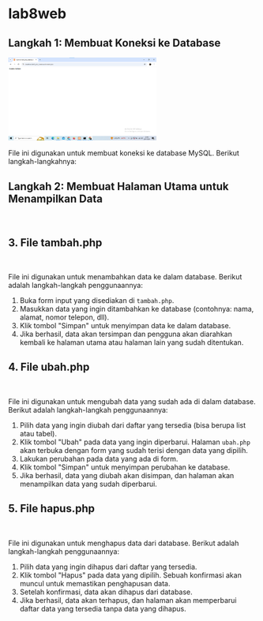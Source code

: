 # lab8web
<h2>Langkah 1: Membuat Koneksi ke Database</h2>
<img src="Screenshot 2024-11-25 214113.png" width="300" height="auto">
<p>File ini digunakan untuk membuat koneksi ke database MySQL. Berikut langkah-langkahnya:</p>


<h2>Langkah 2: Membuat Halaman Utama untuk Menampilkan Data</h2>
<img src="" width="300" height="auto">




<h2>3. File tambah.php</h2>
<img src="" width="300" height="auto">
    <p>File ini digunakan untuk menambahkan data ke dalam database. Berikut adalah langkah-langkah penggunaannya:</p>
    <ol>
        <li>Buka form input yang disediakan di <code>tambah.php</code>.</li>
        <li>Masukkan data yang ingin ditambahkan ke database (contohnya: nama, alamat, nomor telepon, dll).</li>
        <li>Klik tombol "Simpan" untuk menyimpan data ke dalam database.</li>
        <li>Jika berhasil, data akan tersimpan dan pengguna akan diarahkan kembali ke halaman utama atau halaman lain yang sudah ditentukan.</li>
    </ol>

<h2>4. File ubah.php</h2>
<img src="" width="300" height="auto">
    <p>File ini digunakan untuk mengubah data yang sudah ada di dalam database. Berikut adalah langkah-langkah penggunaannya:</p>
    <ol>
        <li>Pilih data yang ingin diubah dari daftar yang tersedia (bisa berupa list atau tabel).</li>
        <li>Klik tombol "Ubah" pada data yang ingin diperbarui. Halaman <code>ubah.php</code> akan terbuka dengan form yang sudah terisi dengan data yang dipilih.</li>
        <li>Lakukan perubahan pada data yang ada di form.</li>
        <li>Klik tombol "Simpan" untuk menyimpan perubahan ke database.</li>
        <li>Jika berhasil, data yang diubah akan disimpan, dan halaman akan menampilkan data yang sudah diperbarui.</li>
    </ol>


<h2>5. File hapus.php</h2>
<img src="" width="300" height="auto">
    <p>File ini digunakan untuk menghapus data dari database. Berikut adalah langkah-langkah penggunaannya:</p>
    <ol>
        <li>Pilih data yang ingin dihapus dari daftar yang tersedia.</li>
        <li>Klik tombol "Hapus" pada data yang dipilih. Sebuah konfirmasi akan muncul untuk memastikan penghapusan data.</li>
        <li>Setelah konfirmasi, data akan dihapus dari database.</li>
        <li>Jika berhasil, data akan terhapus, dan halaman akan memperbarui daftar data yang tersedia tanpa data yang dihapus.</li>
    </ol>
